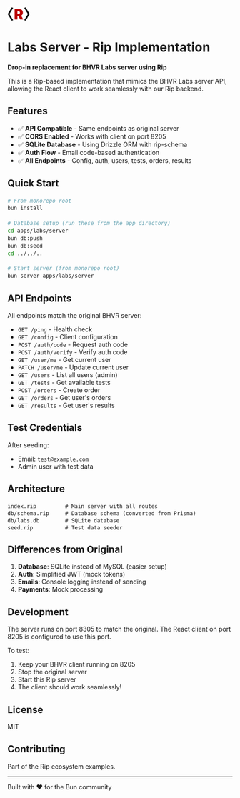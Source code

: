 <img src="/docs/rip-icon-512wa.png" style="width:50px" /> <br>

# Labs Server - Rip Implementation

**Drop-in replacement for BHVR Labs server using Rip**

This is a Rip-based implementation that mimics the BHVR Labs server API, allowing the React client to work seamlessly with our Rip backend.

## Features

- ✅ **API Compatible** - Same endpoints as original server
- ✅ **CORS Enabled** - Works with client on port 8205
- ✅ **SQLite Database** - Using Drizzle ORM with rip-schema
- ✅ **Auth Flow** - Email code-based authentication
- ✅ **All Endpoints** - Config, auth, users, tests, orders, results

## Quick Start

```bash
# From monorepo root
bun install

# Database setup (run these from the app directory)
cd apps/labs/server
bun db:push
bun db:seed
cd ../../..

# Start server (from monorepo root)
bun server apps/labs/server
```

## API Endpoints

All endpoints match the original BHVR server:

- `GET /ping` - Health check
- `GET /config` - Client configuration
- `POST /auth/code` - Request auth code
- `POST /auth/verify` - Verify auth code
- `GET /user/me` - Get current user
- `PATCH /user/me` - Update current user
- `GET /users` - List all users (admin)
- `GET /tests` - Get available tests
- `POST /orders` - Create order
- `GET /orders` - Get user's orders
- `GET /results` - Get user's results

## Test Credentials

After seeding:
- Email: `test@example.com`
- Admin user with test data

## Architecture

```
index.rip         # Main server with all routes
db/schema.rip     # Database schema (converted from Prisma)
db/labs.db        # SQLite database
seed.rip          # Test data seeder
```

## Differences from Original

1. **Database**: SQLite instead of MySQL (easier setup)
2. **Auth**: Simplified JWT (mock tokens)
3. **Emails**: Console logging instead of sending
4. **Payments**: Mock processing

## Development

The server runs on port 8305 to match the original. The React client on port 8205 is configured to use this port.

To test:
1. Keep your BHVR client running on 8205
2. Stop the original server
3. Start this Rip server
4. The client should work seamlessly!

## License

MIT

## Contributing

Part of the Rip ecosystem examples.

---

Built with ❤️ for the Bun community
